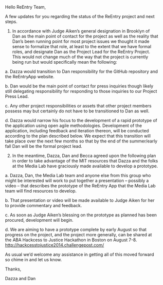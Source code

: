 Hello ReEntry Team,

A few updates for you regarding the status of the ReEntry project and next steps.

1)	In accordance with Judge Aiken’s general designation in Brooklyn of Dan as the main point of contact for the project as well as the reality that Dan’s been running point for most project issues we thought it made sense to formalize that role, at least to the extent that we have formal roles, and designate Dan as the Project Lead for the ReEntry Project. This would not change much of the way that the project is currently being run but would specifically mean the following:
  
  a.	Dazza would transition to Dan responsibility for the GitHub repository and the ReEntryApp website.
  
  b.	Dan would be the main point of contact for press inquiries though likely still delegating responsibility for responding to those inquiries to our Project Press Lead.
  
  c.	Any other project responsibilities or assets that other project members possess may but certainly do not have to be transitioned to Dan as well.
  
  d.	Dazza would narrow his focus to the development of a rapid prototype of the application using open agile methodologies. Development of the application, including feedback and iteration thereon, will be conducted according to the plan described below.
 We expect that this transition will take place over the next few months so that by the end of the summer/early fall Dan will be the formal project lead.

2)	In the meantime, Dazza, Dan and Becca agreed upon the following plan in order to take advantage of the MIT resources that Dazza and the folks at the Media Lab have graciously made available to develop a prototype.
  
  a.	Dazza, Dan, the Media Lab team and anyone else from this group who might be interested will work to put together a presentation – possibly a video – that describes the prototype of the ReEntry App that the Media Lab team will find resources to develop.
  
  b.	That presentation or video will be made available to Judge Aiken for her to provide commentary and feedback. 
  
  c.	As soon as Judge Aiken’s blessing on the prototype as planned has been procured, development will begin.
  
  d.	We are aiming to have a prototype complete by early August so that progress on the project, and the project more generally, can be shared at the ABA Hackcess to Justice Hackathon in Boston on August 7-8.  http://hackcesstojustice2014.challengepost.com/ 

 As usual we’d welcome any assistance in getting all of this moved forward so chime in and let us know.
 
 Thanks,
 
 Dazza and Dan
